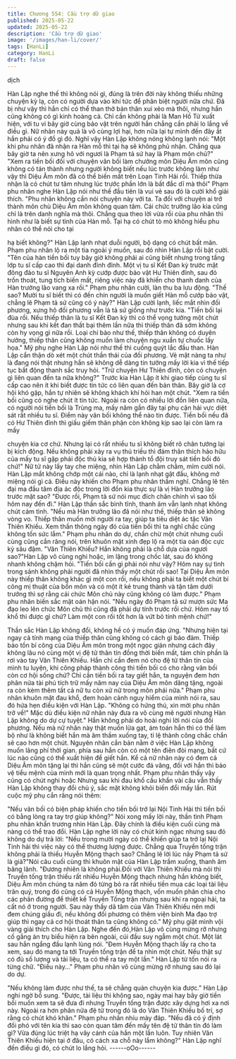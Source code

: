 ```yaml
---
title: Chương 554: Cầu trợ dữ giao
published: 2025-05-22
updated: 2025-05-22
description: 'Cầu trợ dữ giao'
image: '/images/han-li/cover/'
tags: [HanLi]
category: HanLi
draft: false
---
```


dịch

Hàn Lập nghe thế thì không nói gì, đúng là trên đời này không
thiếu những chuyện kỳ lạ, còn có người dựa vào khí tức để phân
biệt người nữa chứ.
Đã bị như vậy thì hắn chỉ có thể than thở bản thân xui xẻo mà
thôi, nhưng hắn cũng không có gì kinh hoàng cả.
Chỉ cần không phải là Man Hồ Tử xuất hiện, với tu vi bây giờ cùng
bảo vật trên người hắn chẳng cần phải lo lắng về điều gì.
Nữ nhân này quả là vô cùng lợi hại, hơn nữa lại tự mình đến đây
ắt hắn phải có ý đồ gì đó.
Nghĩ vậy Hàn Lập không nóng không lạnh nói:
"Một khi phu nhân đã nhận ra Hàn mỗ thì tại hạ sẽ không phủ
nhận. Chẳng qua bây giờ ta nên xưng hô với ngươi là Phạm tả sứ
hay là Phạm môn chủ?"
"Xem ra tiền bối đối với chuyện vãn bối làm chưởng môn Diệu Âm
môn cũng không có tán thành nhưng người không biết nếu lúc
trước không làm như vậy thì Diệu Âm môn đã có thể biến mất trên
Loạn Tinh Hải rồi. Thiếp thừa nhận là có chút tư tâm nhưng lúc
trước phần lớn là bất đắc dĩ mà thôi" Phạm phu nhân nghe Hàn
Lập nói như thế đầu tiên là vui vẻ sau đó là cười khổ giải thích.
"Phu nhân không cần nói chuyện này với ta. Ta đối với chuyện ai
trở thành môn chủ Diệu Âm môn không quan tâm. Cái chức
trưởng lão kia cũng chỉ là trên danh nghĩa mà thôi. Chẳng qua
theo lời vừa rồi của phu nhân thì hình như là biết sự tình của Hàn
mỗ. Tại hạ có chút tò mò không hiểu phu nhân có thể nói cho tại

hạ biết không?" Hàn Lập lạnh nhạt duỗi người, bộ dạng có chút
bất mãn.
Phạm phu nhân lộ ra một tia ngoài ý muốn, sau đó nhìn Hàn Lập
rồi bật cười.
"Tên của hàn tiền bối tuy bây giờ không phải ai cũng biết nhưng
trong tầng lớp tu sĩ cấp cao thì đại danh đỉnh đỉnh. Một vị tu sĩ Kết
Đan kỳ trước mặt đông đảo tu sĩ Nguyên Anh kỳ cướp được bảo
vật Hư Thiên đỉnh, sau đó trốn thoát, tung tích biến mất, riêng việc
này đã khiến cho thanh danh của Hàn trưởng lão vang xa rồi."
Phạm phu nhân cười, làn thu ba lưu động.
"Thế sao? Mười tu sĩ biết thì có đến chín người là muốn giết Hàn
mỗ cướp bảo vật, chẳng lẽ Phạm tả sứ cũng có ý này?" Hàn Lập
cười lạnh, liếc mắt nhìn đối phương, xưng hô đối phương vẫn là
tả sứ giống như trước kia.
"Tiến bối lại đùa rồi. Nếu thiếp thân là tu sĩ Kết Đan kỳ thì có thể
vọng tưởng một chút nhưng sau khi kết đan thất bại thêm lần nữa
thì thiếp thân đã sớm không còn hy vọng gì nữa rồi. Loại chí bảo
như thế, thiếp thân không có duyên hưởng, thiếp thân cũng không
muốn làm chuyện ngu xuẩn tự chuốc lấy họa." Mỹ phụ nghe Hàn
Lập nói như thế thì cuống quýt lắc đầu than.
Hàn Lập cẩn thận dò xét một chút thần thái của đối phương. Vẻ
mặt nàng ta như là đang nói thật nhưng hắn sẽ không dễ dàng tin
tưởng mấy lời kia vì thế tiếp tục bất động thanh sắc truy hỏi.
"Trừ chuyện Hư Thiên đỉnh, còn có chuyện gì liên quan đến ta
nữa không?" Trước kia Hàn Lập ít khi giao tiếp cùng tu sĩ cấp cao
nên ít khi biết được tin tức có liên quan đến bản thân. Bây giờ là
cơ hội khó gặp, hắn tự nhiên sẽ không khách khí hỏi han một
chút.
"Xem ra tiền bối cũng có nghe chút ít tin tức. Ngoài ra còn có
nhiều lời đồn liên quan nữa, có người nói tiền bối là Trùng ma,
mấy năm gần đây tại phụ cận hải vực diệt sát rất nhiều tu sĩ. Điểm
này vãn bối không thể nào tin được. Tiền bối nếu đã có Hư Thiên
đỉnh thì giấu giếm thân phận còn không kịp sao lại còn làm ra mấy

chuyện kia cơ chứ. Nhưng lại có rất nhiều tu sĩ không biết rõ chân
tướng lại bị kích động. Nếu không phải xảy ra vụ thú triều thì đám
thân thích hảo hữu của mấy tu sĩ gặp phải độc thủ kia sẽ hợp
thành tổ đội truy sát tiền bối đó chứ!" Nữ tử này lấy tay che
miệng, nhìn Hàn Lập chằm chằm, mỉm cười nói.
Hàn Lập mắt không chớp một cái nào, chỉ là lạnh nhạt gật đầu,
không mở miệng nói gì cả.
Điều này khiến cho Phạm phu nhân thầm nghĩ.
Chẳng lẽ tên đại ma đầu tâm địa ác độc trong lời đồn kia thực sự
là vị Hàn trưởng lão trước mặt sao?
"Được rồi, Phạm tả sứ nói mục đích chân chính vì sao tối hôm
nay đến đi." Hàn Lập thần sắc bình tĩnh, thanh âm vẫn lạnh nhạt
không chút cảm tình.
"Nếu mà Hàn trưởng lão đã nói như thế, thiếp thân sẽ không vòng
vo. Thiếp thân muốn mời người ra tay, giúp ta tiêu diệt ác tặc Vân
Thiên Khiếu. Xem thần thông ngày đó của tiền bối thì ta nghĩ chắc
cũng không tốn sức lắm." Phạm phu nhân do dự, chần chừ một
chút nhưng cuối cùng cũng cắn răng nói, trên khuôn mặt xinh đẹp
lộ ra một tia oán độc cực kỳ sâu đậm.
"Vân Thiên Khiếu? Hắn không phải là chỗ dựa của ngươi
sao?"Hàn Lập vô cùng nghi hoặc, im lặng trong chốc lát, sau đó
không nhanh không chậm hỏi.
"Tiến bối cần gì phải nói như vậy? Hôm nay sự tình trong sảnh
không phải người đã nhìn thấy một chút rồi sao! Tại Diệu Âm môn
này thiếp thân không khác gì một con rối, nếu không phải ta biết
một chút bí công mị thuật của bổn môn và có một ít kẻ trung
thành và tận tâm dưới trướng thì sợ rằng cái chức Môn chủ này
cũng không có làm được." Phạm phu nhân biến sắc mặt oán hận
nói.
"Nếu ngày đó Phạm tả sứ mượn sức Ma đạo leo lên chức Môn
chủ thì cũng đã phải dự tính trước rồi chứ. Hôm nay tố khổ thì
được gì chứ? Làm một con rối tốt hơn là vứt bỏ tính mệnh chứ!"

Thần sắc Hàn Lập không đổi, không hề có ý muốn đáp ứng.
"Nhưng hiện tại ngay cả tính mạng của thiếp thân cũng không có
cách gì bảo đảm. Thiếp bảo tồn bí công của Diệu Âm môn trong
một ngọc giản nhưng cách đây không lâu nó cùng một vị đệ tử
thân tín đồng thời biến mất, tám chín phần là rơi vào tay Vân
Thiên Khiếu. Hắn chỉ cần đem nó cho đệ tử thân tín của mình tu
luyện, khi công pháp thành công thì tiền bối có cho rằng vãn bối
còn cơ hội sống chứ? Chỉ cần tiền bối ra tay giết hắn, ta nguyện
đem hơn phân nửa tài phú tích trữ mấy năm nay của Diệu Âm
môn dâng tặng, ngoài ra còn kèm thêm tất cả nữ tu còn xử nữ
trong môn phái nữa." Phạm phu nhân khuôn mặt đau khổ, đem
hoàn cảnh nguy hiểm của mình nói ra, sau đó hứa hẹn điều kiện
với Hàn Lập.
"Không có hứng thú, xin mời phu nhân trở về!"
Mặc dù điều kiện nữ nhân này đưa ra vô cùng mê người nhưng
Hàn Lập không do dự cự tuyệt."
Hắn không phải do hoài nghi lời nói của đối phương.
Nếu mà nữ nhân này thật muốn lừa gạt, ám toán hắn thì có thể
làm bộ như là không biết hắn mà âm thầm xuống tay, tỉ lệ thành
công chắc chắn sẽ cao hơn một chút.
Nguyên nhân cắn bản nằm ở việc Hàn Lập không muốn lãng phí
thời gian. phía sau hắn còn có một tên điên đòi mạng, bất cứ lúc
nào cũng có thể xuất hiện để giết hắn.
Kể cả nữ nhân này có đem cả Diệu Âm môn tặng lại thì hắn cũng
sẽ một cước đá văng, đối với hắn thì bảo vệ tiểu mệnh của mình
mới là quan trọng nhất.
Phạm phu nhân thấy vậy cũng có chút nghi hoặc
Nhưng sau khi đau khổ cầu khẩn vài câu vẫn thấy Hàn Lập không
thay đổi chủ ý, sắc mặt không khỏi biến đổi mấy lần.
Rút cuộc mỹ phụ cắn răng nói thêm:

"Nếu vãn bối có biện pháp khiến cho tiền bối trở lại Nội Tinh Hải
thì tiền bối có bằng lòng ra tay trợ giúp không?" Nói xong mấy lời
này, thần tình Phạm phu nhân khẩn trương nhìn Hàn Lập.
Đây chính là điều kiện cuối cùng mà nàng có thể trao đổi.
Hàn Lập nghe lời này có chút kinh ngạc nhưng sau đó không do
dự trả lời:
"Nếu trong mười ngày có thể khiến giúp ta trở lại Nội Tinh hải thì
việc này có thể thương lượng được. Chẳng qua Truyền tống trận
không phải là thiếu Huyễn Mộng thạch sao? Chẳng lẽ lời lúc nãy
Phạm tả sứ là giả?"Nói câu cuối cùng thì khuôn mặt của Hàn Lập
trầm xuống, thanh âm băng lãnh.
"Đương nhiên là không phải.Đối với Vân Thiên Khiếu mà nói thì
Truyền tống trận thiếu rất nhiều Huyễn Mộng thạch nhưng hắn
không biết, Diệu Âm môn chúng ta năm đó từng bỏ ra rất nhiều
tiền mua các loại tài liệu trân quý, trong đó cũng có cả Huyễn
Mộng thạch, vốn muốn phân chia cho các phân đường để thiết kế
Truyền Tống trận nhưng sau khi ra ngoại hải, ta cất nó ở trong
người. Sau này thấy dã tâm của Vân Thiên Khiếu nên mới đem
chúng giấu đi, nếu không đối phương có thêm viện binh Ma đạo
trợ giúp thì ngay cả cơ hội thoát thân ta cũng không có." Mỹ phụ
giật mình vội vàng giải thích cho Hàn Lập.
Nghe đến đó,Hàn Lập vô cùng mừng rỡ nhưng cố gắng án trụ
biểu hiện ra bên ngoài, cúi đầu suy ngẫm một chút.
Một lát sau hắn ngẩng đầu lạnh lùng nói.
"Đem Huyễn Mộng thạch lấy ra cho ta xem, sau đó mang ta tới
Truyền tống trận để ta nhìn một chút. Nếu thật sự có đủ số lượng
và tài liệu, ta có thể ra tay một lần." Hàn Lập từ tốn nói ra từng
chữ.
"Điều này…" Phạm phu nhân vô cùng mừng rỡ nhưng sau đó lại
do dự.

"Nếu không làm được như thế, ta sẽ chẳng quản chuyện kia
được." Hàn Lập nghi ngờ bổ sung.
"Được, tài liệu thì không sao, ngày mai hay bây giờ tiền bối muốn
xem ta sẽ đưa đi nhưng Truyền tống trận được xây dựng hơi xa
nơi này. Ngoài ra hơn phân nửa đệ tử trong đó là do Vân Thiên
Khiếu bố trí, sợ rằng có chút khó khăn." Phạm phu nhân nhíu mày
đáp.
"Nếu đã có ý định đối phó với tên kia thì sao còn quan tâm đến
mấy tên đệ tử thân tín đó làm gì? Vừa đúng lúc triệt hạ vây cánh
của hắn một lần luôn. Tuy nhiên Vân Thiên Khiếu hiện tại ở đâu,
có cách xa chỗ này lắm không?" Hàn Lập nghĩ đến điều gì đó, có
chút lo lắng hỏi.
------oOo------
